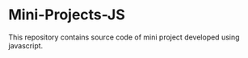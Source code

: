 # Mini-Projects-JS
This repository contains source code of mini project developed using javascript.
